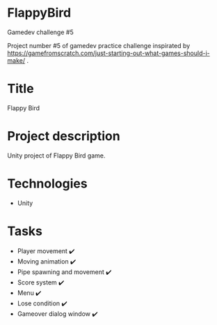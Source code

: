 # FlappyBird
 Gamedev challenge #5

Project number #5 of gamedev practice challenge inspirated by https://gamefromscratch.com/just-starting-out-what-games-should-i-make/ .

# Title
Flappy Bird

# Project description
Unity project of Flappy Bird game.

# Technologies
 - Unity

# Tasks
 - Player movement :heavy_check_mark:
 - Moving animation :heavy_check_mark:
 - Pipe spawning and movement :heavy_check_mark:
 - Score system :heavy_check_mark:
 - Menu :heavy_check_mark:
 - Lose condition :heavy_check_mark:
 - Gameover dialog window :heavy_check_mark:
